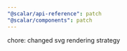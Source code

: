 ```yaml
---
"@scalar/api-reference": patch
"@scalar/components": patch
---
```


chore: changed svg rendering strategy
